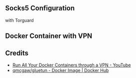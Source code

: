 
## Socks5 Configuration

with Torguard

## Docker Container with VPN

## Credits
- [Run All Your Docker Containers through a VPN - YouTube](https://www.youtube.com/watch?v=xbSfaKwyfXE)
- [qmcgaw/gluetun - Docker Image | Docker Hub](https://hub.docker.com/r/qmcgaw/gluetun)